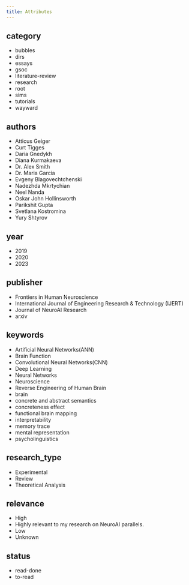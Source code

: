 ```yaml
---
title: Attributes
---
```


## category

- bubbles
- dirs
- essays
- gsoc
- literature-review
- research
- root
- sims
- tutorials
- wayward

## authors

- Atticus Geiger
- Curt Tigges
- Daria Gnedykh
- Diana Kurmakaeva
- Dr. Alex Smith
- Dr. Maria Garcia
- Evgeny Blagovechtchenski
- Nadezhda Mkrtychian
- Neel Nanda
- Oskar John Hollinsworth
- Parikshit Gupta
- Svetlana Kostromina
- Yury Shtyrov

## year

- 2019
- 2020
- 2023

## publisher

- Frontiers in Human Neuroscience
- International Journal of Engineering Research & Technology (IJERT)
- Journal of NeuroAI Research
- arxiv

## keywords

- Artificial Neural Networks(ANN)
- Brain Function
- Convolutional Neural Networks(CNN)
- Deep Learning
- Neural Networks
- Neuroscience
- Reverse Engineering of Human Brain
- brain
- concrete and abstract semantics
- concreteness effect
- functional brain mapping
- interpretability
- memory trace
- mental representation
- psycholinguistics

## research_type

- Experimental
- Review
- Theoretical Analysis

## relevance

- High
- Highly relevant to my research on NeuroAI parallels.
- Low
- Unknown

## status

- read-done
- to-read

